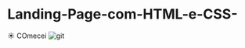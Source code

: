 # Landing-Page-com-HTML-e-CSS-
:sunny: COmecei
![git](https://user-images.githubusercontent.com/104910331/234905289-54197b85-dc97-4b51-9679-99d29567f606.png)
